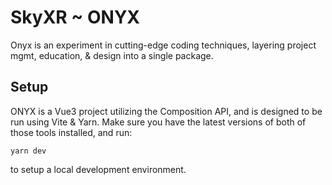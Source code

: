 # SkyXR ~ ONYX

Onyx is an experiment in cutting-edge coding techniques, layering project
mgmt, education, & design into a single package.

## Setup

ONYX is a Vue3 project utilizing the Composition API, and is designed to be
run using Vite & Yarn. Make sure you have the latest versions of both of those
tools installed, and run:

`yarn dev`

to setup a local development environment.
